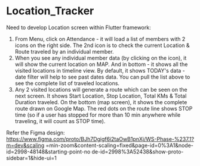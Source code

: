 # Location_Tracker
Need to develop Location screen within Flutter framework:
1) From Menu, click on Attendance - it will load a list of members with 2 icons on the
right side. The 2nd icon is to check the current Location & Route traveled by an
individual member.
2) When you see any individual member data (by clicking on the icon), it will show the
current location on MAP. And in bottom - it shows all the visited locations in timeline
view. By default, it shows TODAY's data - date filter will help to see past dates data. You
can pull the list above to see the complete list of traveled locations.
3) Any 2 visited locations will generate a route which can be seen on the next screen. It
shows Start Location, Stop Location, Total KMs & Total Duration traveled. On the
bottom (map screen), it shows the complete route drawn on Google Map. The red dots
on the route line shows STOP time (so if a user has stopped for more than 10 min
anywhere while traveling, it will count as STOP time).

Refer the Figma design:
https://www.figma.com/proto/BJh7Dgigf6i2taOwB1pnXj/WS-Phase-%237.1?m=dev&scaling
=min-zoom&content-scaling=fixed&page-id=0%3A1&node-id=2998-48148&starting-point-no
de-id=2998%3A52438&show-proto-sidebar=1&hide-ui=1
